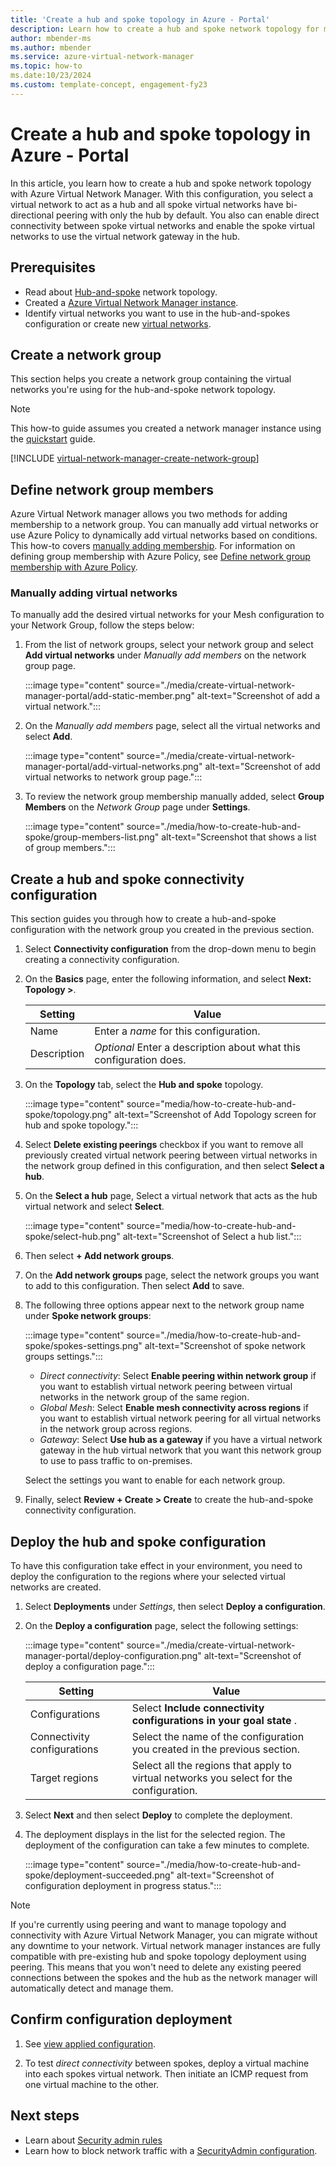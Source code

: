 ```yaml
---
title: 'Create a hub and spoke topology in Azure - Portal'
description: Learn how to create a hub and spoke network topology for multiple virtual networks with Azure Virtual Network Manager using the Azure portal.
author: mbender-ms
ms.author: mbender
ms.service: azure-virtual-network-manager
ms.topic: how-to
ms.date:10/23/2024
ms.custom: template-concept, engagement-fy23
---
```


# Create a hub and spoke topology in Azure - Portal

In this article, you learn how to create a hub and spoke network topology with Azure Virtual Network Manager. With this configuration, you select a virtual network to act as a hub and all spoke virtual networks have bi-directional peering with only the hub by default. You also can enable direct connectivity between spoke virtual networks and enable the spoke virtual networks to use the virtual network gateway in the hub.

## Prerequisites

* Read about [Hub-and-spoke](concept-connectivity-configuration.md#hub-and-spoke-topology) network topology.
* Created a [Azure Virtual Network Manager instance](create-virtual-network-manager-portal.md#create-a-virtual-network-manager-instance).
* Identify virtual networks you want to use in the hub-and-spokes configuration or create new [virtual networks](../virtual-network/quick-create-portal.md). 

## <a name="group"></a> Create a network group

This section helps you create a network group containing the virtual networks you're using for the hub-and-spoke network topology.

> [!NOTE]
> This how-to guide assumes you created a network manager instance using the [quickstart](create-virtual-network-manager-portal.md) guide.

[!INCLUDE [virtual-network-manager-create-network-group](../../includes/virtual-network-manager-create-network-group.md)]

## Define network group members

Azure Virtual Network manager allows you two methods for adding membership to a network group. You can manually add virtual networks or use Azure Policy to dynamically add virtual networks based on conditions. This how-to covers [manually adding membership](concept-network-groups.md#static-membership). For information on defining group membership with Azure Policy, see [Define network group membership with Azure Policy](concept-network-groups.md#dynamic-membership).

### Manually adding virtual networks
To manually add the desired virtual networks for your Mesh configuration to your Network Group, follow the steps below:

1. From the list of network groups, select your network group and select **Add virtual networks** under *Manually add members* on the network group page.

    :::image type="content" source="./media/create-virtual-network-manager-portal/add-static-member.png" alt-text="Screenshot of add a virtual network.":::

1. On the *Manually add members* page, select all the virtual networks and select **Add**.

    :::image type="content" source="./media/create-virtual-network-manager-portal/add-virtual-networks.png" alt-text="Screenshot of add virtual networks to network group page.":::

1. To review the network group membership manually added, select **Group Members** on the *Network Group* page under **Settings**.

    :::image type="content" source="./media/how-to-create-hub-and-spoke/group-members-list.png" alt-text="Screenshot that shows a list of group members.":::

## Create a hub and spoke connectivity configuration

This section guides you through how to create a hub-and-spoke configuration with the network group you created in the previous section.

1. Select **Connectivity configuration** from the drop-down menu to begin creating a connectivity configuration.

1. On the **Basics** page, enter the following information, and select **Next: Topology >**.

    | Setting | Value |
    | ------- | ----- |
    | Name | Enter a *name* for this configuration. |
    | Description | *Optional* Enter a description about what this configuration does. |

1. On the **Topology** tab, select the **Hub and spoke** topology.

    :::image type="content" source="media/how-to-create-hub-and-spoke/topology.png" alt-text="Screenshot of Add Topology screen for hub and spoke topology.":::

1. Select **Delete existing peerings** checkbox if you want to remove all previously created virtual network peering between virtual networks in the network group defined in this configuration,  and then select **Select a hub**.
1. On the **Select a hub** page, Select a virtual network that acts as the hub virtual network and select **Select**.
    
    :::image type="content" source="media/how-to-create-hub-and-spoke/select-hub.png" alt-text="Screenshot of Select a hub list.":::
    
1. Then select **+ Add network groups**. 

1. On the **Add network groups** page, select the network groups you want to add to this configuration. Then select **Add** to save.

1. The following three options appear next to the network group name under **Spoke network groups**:
    
    :::image type="content" source="./media/how-to-create-hub-and-spoke/spokes-settings.png" alt-text="Screenshot of spoke network groups settings.":::


    * *Direct connectivity*: Select **Enable peering within network group** if you want to establish virtual network peering between virtual networks in the network group of the same region.
    * *Global Mesh*: Select **Enable mesh connectivity across regions** if you want to establish virtual network peering for all virtual networks in the network group across regions.
    * *Gateway*: Select **Use hub as a gateway** if you have a virtual network gateway in the hub virtual network that you want this network group to use to pass traffic to on-premises.

    Select the settings you want to enable for each network group.

1. Finally, select **Review + Create > Create** to create the hub-and-spoke connectivity configuration.

## Deploy the hub and spoke configuration

To have this configuration take effect in your environment, you need to deploy the configuration to the regions where your selected virtual networks are created.

1. Select **Deployments** under *Settings*, then select **Deploy a configuration**.
1. On the **Deploy a configuration** page, select the following settings:

    :::image type="content" source="./media/create-virtual-network-manager-portal/deploy-configuration.png" alt-text="Screenshot of deploy a configuration page.":::

    | Setting | Value |
    | ------- | ----- |
    | Configurations | Select **Include connectivity configurations in your goal state** . |
    | Connectivity configurations | Select the name of the configuration you created in the previous section. |
    | Target regions | Select all the regions that apply to virtual networks you select for the configuration. |

1. Select **Next** and then select **Deploy** to complete the deployment.
1. The deployment displays in the list for the selected region. The deployment of the configuration can take a few minutes to complete.

    :::image type="content" source="./media/how-to-create-hub-and-spoke/deployment-succeeded.png" alt-text="Screenshot of configuration deployment in progress status.":::

> [!NOTE]
> If you're currently using peering and want to manage topology and connectivity with Azure Virtual Network Manager, you can migrate without any downtime to your network. Virtual network manager instances are fully compatible with pre-existing hub and spoke topology deployment using peering. This means that you won't need to delete any existing peered connections between the spokes and the hub as the network manager will automatically detect and manage them.

## Confirm configuration deployment

1. See [view applied configuration](how-to-view-applied-configurations.md).

1. To test *direct connectivity* between spokes, deploy a virtual machine into each spokes virtual network. Then initiate an ICMP request from one virtual machine to the other.

## Next steps

- Learn about [Security admin rules](concept-security-admins.md)
- Learn how to block network traffic with a [SecurityAdmin configuration](how-to-block-network-traffic-portal.md).